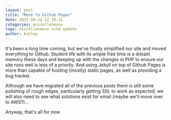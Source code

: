```yaml
---
layout: post
title: "Move To Github Pages"
date: 2025-10-22 12:20:31
categories: miscellaneous
tags: miscellaneous site update
author: Ashley
---
```

It's been a long time coming, but we've finally simplified our site and
moved everything to Github. Student life with its ample free time is a
distant memory these days and keeping up with the changes in PHP to
ensure our site runs well is less of a priority. And using Jekyll on top
of Github Pages is more than capable of hosting (mostly) static pages,
as well as providing a bug tracker.

Although we have migrated all of the previous posts there is still some
polishing of rough edges, particularly getting SSL to work as expected;
we will also need to see what solutions exist for email (maybe we'll
move over to AWS?)...

Anyway, that's all for now.
